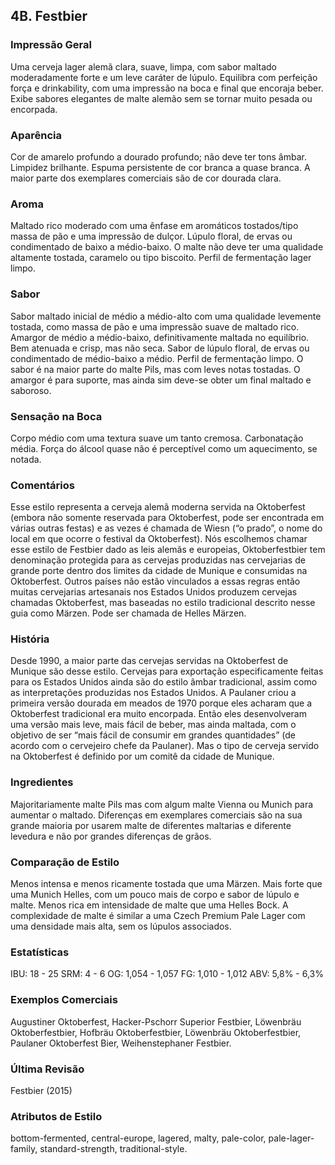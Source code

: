 ## 4B. Festbier

### Impressão Geral

Uma cerveja lager alemã clara, suave, limpa, com sabor maltado moderadamente forte e um leve caráter de lúpulo. Equilibra com perfeição força e drinkability, com uma impressão na boca e final que encoraja beber. Exibe sabores elegantes de malte alemão sem se tornar muito pesada ou encorpada.

### Aparência

Cor de amarelo profundo a dourado profundo; não deve ter tons âmbar. Limpidez brilhante. Espuma persistente de cor branca a quase branca. A maior parte dos exemplares comerciais são de cor dourada clara.

### Aroma

Maltado rico moderado com uma ênfase em aromáticos tostados/tipo massa de pão e uma impressão de dulçor. Lúpulo floral, de ervas ou condimentado de baixo a médio-baixo. O malte não deve ter uma qualidade altamente tostada, caramelo ou tipo biscoito. Perfil de fermentação lager limpo.

### Sabor

Sabor maltado inicial de médio a médio-alto com uma qualidade levemente tostada, como massa de pão e uma impressão suave de maltado rico. Amargor de médio a médio-baixo, definitivamente maltada no equilíbrio. Bem atenuada e crisp, mas não seca. Sabor de lúpulo floral, de ervas ou condimentado de médio-baixo a médio. Perfil de fermentação limpo. O sabor é na maior parte do malte Pils, mas com leves notas tostadas. O amargor é para suporte, mas ainda sim deve-se obter um final maltado e saboroso.

### Sensação na Boca

Corpo médio com uma textura suave um tanto cremosa. Carbonatação média. Força do álcool quase não é perceptível como um aquecimento, se notada.

### Comentários

Esse estilo representa a cerveja alemã moderna servida na Oktoberfest (embora não somente reservada para Oktoberfest, pode ser encontrada em várias outras festas) e as vezes é chamada de Wiesn (“o prado”, o nome do local em que ocorre o festival da Oktoberfest). Nós escolhemos chamar esse estilo de Festbier dado as leis alemãs e europeias, Oktoberfestbier tem denominação protegida para as cervejas produzidas nas cervejarias de grande porte dentro dos limites da cidade de Munique e consumidas na Oktoberfest. Outros países não estão vinculados a essas regras então muitas cervejarias artesanais nos Estados Unidos produzem cervejas chamadas Oktoberfest, mas baseadas no estilo tradicional descrito nesse guia como Märzen. Pode ser chamada de Helles Märzen.

### História

Desde 1990, a maior parte das cervejas servidas na Oktoberfest de Munique são desse estilo. Cervejas para exportação especificamente feitas para os Estados Unidos ainda são do estilo âmbar tradicional, assim como as interpretações produzidas nos Estados Unidos. A Paulaner criou a primeira versão dourada em meados de 1970 porque eles acharam que a Oktoberfest tradicional era muito encorpada. Então eles desenvolveram uma versão mais leve, mais fácil de beber, mas ainda maltada, com o objetivo de ser “mais fácil de consumir em grandes quantidades” (de acordo com o cervejeiro chefe da Paulaner). Mas o tipo de cerveja servido na Oktoberfest é definido por um comitê da cidade de Munique.

### Ingredientes

Majoritariamente malte Pils mas com algum malte Vienna ou Munich para aumentar o maltado. Diferenças em exemplares comerciais são na sua grande maioria por usarem malte de diferentes maltarias e diferente levedura e não por grandes diferenças de grãos.

### Comparação de Estilo

Menos intensa e menos ricamente tostada que uma Märzen. Mais forte que uma Munich Helles, com um pouco mais de corpo e sabor de lúpulo e malte. Menos rica em intensidade de malte que uma Helles Bock. A complexidade de malte é similar a uma Czech Premium Pale Lager com uma densidade mais alta, sem os lúpulos associados.

### Estatísticas

IBU: 18 - 25
SRM: 4 - 6
OG: 1,054 - 1,057
FG: 1,010 - 1,012
ABV: 5,8% - 6,3%

### Exemplos Comerciais

Augustiner Oktoberfest, Hacker-Pschorr Superior Festbier, Löwenbräu Oktoberfestbier, Hofbräu Oktoberfestbier, Löwenbräu Oktoberfestbier, Paulaner Oktoberfest Bier, Weihenstephaner Festbier.

### Última Revisão

Festbier (2015)

### Atributos de Estilo

bottom-fermented, central-europe, lagered, malty, pale-color, pale-lager-family, standard-strength, traditional-style.
